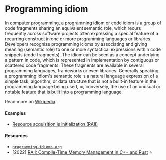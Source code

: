 # Programming idiom

In computer programming, a programming idiom or code idiom is a group of code fragments sharing an equivalent semantic role, which recurs frequently across software projects often expressing a special feature of a recurring construct in one or more programming languages or libraries. Developers recognize programming idioms by associating and giving meaning (semantic role) to one or more syntactical expressions within code snippets (code fragments). The idiom can be seen as a concept underlying a pattern in code, which is represented in implementation by contiguous or scattered code fragments. These fragments are available in several programming languages, frameworks or even libraries. Generally speaking, a programming idiom's semantic role is a natural language expression of a simple task, algorithm, or data structure that is not a built-in feature in the programming language being used, or, conversely, the use of an unusual or notable feature that is built into a programming language.

Read more on [Wikipedia](https://en.wikipedia.org/wiki/Programming_idiom).

#### Examples
- [Resource acquisition is initialization (RAII)](https://en.wikipedia.org/wiki/Resource_acquisition_is_initialization)

#### Resources
- [`programming-idioms.org`](https://programming-idioms.org)
- [2022] [RAII: Compile-Time Memory Management in C++ and Rust](https://www.thecodedmessage.com/posts/raii) ⭐
